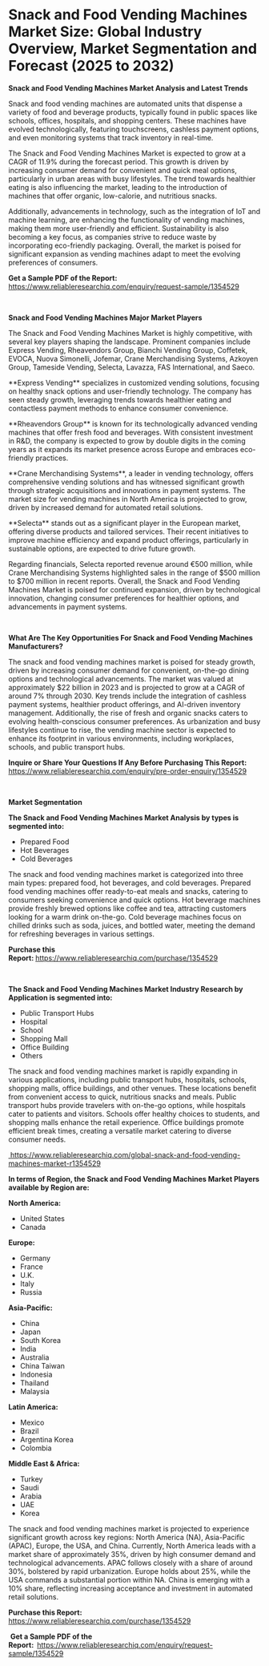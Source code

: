 <p><h1>Snack and Food Vending Machines Market Size: Global Industry Overview, Market Segmentation and Forecast (2025 to 2032)</h1></p><p><strong>Snack and Food Vending Machines Market Analysis and Latest Trends</strong></p>
<p><p>Snack and food vending machines are automated units that dispense a variety of food and beverage products, typically found in public spaces like schools, offices, hospitals, and shopping centers. These machines have evolved technologically, featuring touchscreens, cashless payment options, and even monitoring systems that track inventory in real-time.</p><p>The Snack and Food Vending Machines Market is expected to grow at a CAGR of 11.9% during the forecast period. This growth is driven by increasing consumer demand for convenient and quick meal options, particularly in urban areas with busy lifestyles. The trend towards healthier eating is also influencing the market, leading to the introduction of machines that offer organic, low-calorie, and nutritious snacks. </p><p>Additionally, advancements in technology, such as the integration of IoT and machine learning, are enhancing the functionality of vending machines, making them more user-friendly and efficient. Sustainability is also becoming a key focus, as companies strive to reduce waste by incorporating eco-friendly packaging. Overall, the market is poised for significant expansion as vending machines adapt to meet the evolving preferences of consumers.</p></p>
<p><strong>Get a Sample PDF of the Report:&nbsp;</strong> <a href="https://www.reliableresearchiq.com/enquiry/request-sample/1354529?utm_campaign=2769&utm_medium=2&utm_source=Github&utm_content=ia&utm_term=16042025&utm_id=snack-and-food-vending-machines">https://www.reliableresearchiq.com/enquiry/request-sample/1354529</a></p>
<p>&nbsp;</p>
<p><strong>Snack and Food Vending Machines Major Market Players</strong></p>
<p><p>The Snack and Food Vending Machines Market is highly competitive, with several key players shaping the landscape. Prominent companies include Express Vending, Rheavendors Group, Bianchi Vending Group, Coffetek, EVOCA, Nuova Simonelli, Jofemar, Crane Merchandising Systems, Azkoyen Group, Tameside Vending, Selecta, Lavazza, FAS International, and Saeco.</p><p>**Express Vending** specializes in customized vending solutions, focusing on healthy snack options and user-friendly technology. The company has seen steady growth, leveraging trends towards healthier eating and contactless payment methods to enhance consumer convenience.</p><p>**Rheavendors Group** is known for its technologically advanced vending machines that offer fresh food and beverages. With consistent investment in R&D, the company is expected to grow by double digits in the coming years as it expands its market presence across Europe and embraces eco-friendly practices.</p><p>**Crane Merchandising Systems**, a leader in vending technology, offers comprehensive vending solutions and has witnessed significant growth through strategic acquisitions and innovations in payment systems. The market size for vending machines in North America is projected to grow, driven by increased demand for automated retail solutions.</p><p>**Selecta** stands out as a significant player in the European market, offering diverse products and tailored services. Their recent initiatives to improve machine efficiency and expand product offerings, particularly in sustainable options, are expected to drive future growth.</p><p>Regarding financials, Selecta reported revenue around €500 million, while Crane Merchandising Systems highlighted sales in the range of $500 million to $700 million in recent reports. Overall, the Snack and Food Vending Machines Market is poised for continued expansion, driven by technological innovation, changing consumer preferences for healthier options, and advancements in payment systems.</p></p>
<p>&nbsp;</p>
<p><strong>What Are The Key Opportunities For Snack and Food Vending Machines Manufacturers?</strong></p>
<p><p>The snack and food vending machines market is poised for steady growth, driven by increasing consumer demand for convenient, on-the-go dining options and technological advancements. The market was valued at approximately $22 billion in 2023 and is projected to grow at a CAGR of around 7% through 2030. Key trends include the integration of cashless payment systems, healthier product offerings, and AI-driven inventory management. Additionally, the rise of fresh and organic snacks caters to evolving health-conscious consumer preferences. As urbanization and busy lifestyles continue to rise, the vending machine sector is expected to enhance its footprint in various environments, including workplaces, schools, and public transport hubs.</p></p>
<p><strong>Inquire or Share Your Questions If Any Before Purchasing This Report:</strong> <a href="https://www.reliableresearchiq.com/enquiry/pre-order-enquiry/1354529?utm_campaign=2769&utm_medium=2&utm_source=Github&utm_content=ia&utm_term=16042025&utm_id=snack-and-food-vending-machines">https://www.reliableresearchiq.com/enquiry/pre-order-enquiry/1354529</a></p>
<p>&nbsp;</p>
<p><strong>Market Segmentation</strong></p>
<p><strong>The Snack and Food Vending Machines Market Analysis by types is segmented into:</strong></p>
<p><ul><li>Prepared Food</li><li>Hot Beverages</li><li>Cold Beverages</li></ul></p>
<p><p>The snack and food vending machines market is categorized into three main types: prepared food, hot beverages, and cold beverages. Prepared food vending machines offer ready-to-eat meals and snacks, catering to consumers seeking convenience and quick options. Hot beverage machines provide freshly brewed options like coffee and tea, attracting customers looking for a warm drink on-the-go. Cold beverage machines focus on chilled drinks such as soda, juices, and bottled water, meeting the demand for refreshing beverages in various settings.</p></p>
<p><strong>Purchase this Report:&nbsp;</strong><a href="https://www.reliableresearchiq.com/purchase/1354529?utm_campaign=2769&utm_medium=2&utm_source=Github&utm_content=ia&utm_term=16042025&utm_id=snack-and-food-vending-machines">https://www.reliableresearchiq.com/purchase/1354529</a></p>
<p>&nbsp;</p>
<p><strong>The Snack and Food Vending Machines Market Industry Research by Application is segmented into:</strong></p>
<p><ul><li>Public Transport Hubs</li><li>Hospital</li><li>School</li><li>Shopping Mall</li><li>Office Building</li><li>Others</li></ul></p>
<p><p>The snack and food vending machines market is rapidly expanding in various applications, including public transport hubs, hospitals, schools, shopping malls, office buildings, and other venues. These locations benefit from convenient access to quick, nutritious snacks and meals. Public transport hubs provide travelers with on-the-go options, while hospitals cater to patients and visitors. Schools offer healthy choices to students, and shopping malls enhance the retail experience. Office buildings promote efficient break times, creating a versatile market catering to diverse consumer needs.</p></p>
<p><a href="https://www.reliableresearchiq.com/global-snack-and-food-vending-machines-market-r1354529?utm_campaign=2769&utm_medium=2&utm_source=Github&utm_content=ia&utm_term=16042025&utm_id=snack-and-food-vending-machines">&nbsp;https://www.reliableresearchiq.com/global-snack-and-food-vending-machines-market-r1354529</a></p>
<p><strong>In terms of Region, the Snack and Food Vending Machines Market Players available by Region are:</strong></p>
<p>
    <p> <strong> North America: </strong>
        <ul>
            <li>United States</li>
            <li>Canada</li>
        </ul>
        </p> 
    <p> <strong> Europe: </strong>
        <ul>
            <li>Germany</li>
            <li>France</li>
            <li>U.K.</li>
            <li>Italy</li>
            <li>Russia</li>
        </ul>
        </p> 
    <p> <strong> Asia-Pacific: </strong>
        <ul>
            <li>China</li>
            <li>Japan</li>
            <li>South Korea</li>
            <li>India</li>
            <li>Australia</li>
            <li>China Taiwan</li>
            <li>Indonesia</li>
            <li>Thailand</li>
            <li>Malaysia</li>
        </ul>
        </p> 
    <p> <strong> Latin America: </strong>
        <ul>
            <li>Mexico</li>
            <li>Brazil</li>
            <li>Argentina Korea</li>
            <li>Colombia</li>
        </ul>
        </p> 
    <p> <strong> Middle East & Africa: </strong>
        <ul>
            <li>Turkey</li>
            <li>Saudi</li>
            <li>Arabia</li>
            <li>UAE</li>
            <li>Korea</li>
        </ul>
    </p>
    </p>
<p><p>The snack and food vending machines market is projected to experience significant growth across key regions: North America (NA), Asia-Pacific (APAC), Europe, the USA, and China. Currently, North America leads with a market share of approximately 35%, driven by high consumer demand and technological advancements. APAC follows closely with a share of around 30%, bolstered by rapid urbanization. Europe holds about 25%, while the USA commands a substantial portion within NA. China is emerging with a 10% share, reflecting increasing acceptance and investment in automated retail solutions.</p></p>
<p><strong>Purchase this Report: </strong><a href="https://www.reliableresearchiq.com/purchase/1354529?utm_campaign=2769&utm_medium=2&utm_source=Github&utm_content=ia&utm_term=16042025&utm_id=snack-and-food-vending-machines">https://www.reliableresearchiq.com/purchase/1354529</a></p>
<p>&nbsp;<strong>Get a Sample PDF of the Report:&nbsp;&nbsp;</strong><a href="https://www.reliableresearchiq.com/enquiry/request-sample/1354529?utm_campaign=2769&utm_medium=2&utm_source=Github&utm_content=ia&utm_term=16042025&utm_id=snack-and-food-vending-machines">https://www.reliableresearchiq.com/enquiry/request-sample/1354529</a></p>
<p><strong></strong></p>
<p><p></p><p></p><p></p></p>